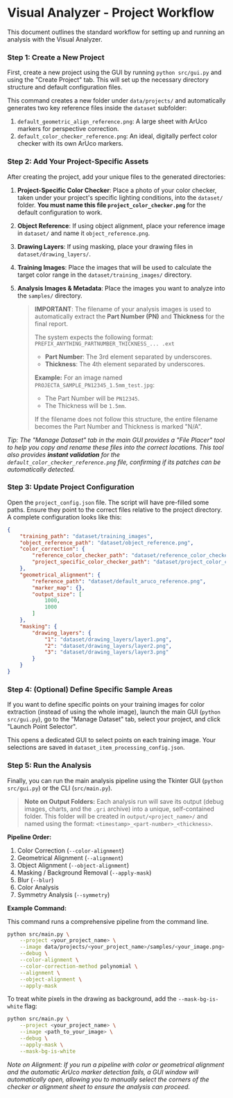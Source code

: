 # Visual Analyzer - Project Workflow

This document outlines the standard workflow for setting up and running an analysis with the Visual Analyzer.

### Step 1: Create a New Project

First, create a new project using the GUI by running `python src/gui.py` and using the "Create Project" tab. This will set up the necessary directory structure and default configuration files.

This command creates a new folder under `data/projects/` and automatically generates two key reference files inside the `dataset` subfolder:
1.  `default_geometric_align_reference.png`: A large sheet with ArUco markers for perspective correction.
2.  `default_color_checker_reference.png`: An ideal, digitally perfect color checker with its own ArUco markers.

### Step 2: Add Your Project-Specific Assets

After creating the project, add your unique files to the generated directories:

1.  **Project-Specific Color Checker**: Place a photo of your color checker, taken under your project's specific lighting conditions, into the `dataset/` folder. **You must name this file `project_color_checker.png`** for the default configuration to work.
2.  **Object Reference**: If using object alignment, place your reference image in `dataset/` and name it `object_reference.png`.
3.  **Drawing Layers**: If using masking, place your drawing files in `dataset/drawing_layers/`.
4.  **Training Images**: Place the images that will be used to calculate the target color range in the `dataset/training_images/` directory.
5.  **Analysis Images & Metadata**: Place the images you want to analyze into the `samples/` directory.

    > **IMPORTANT**: The filename of your analysis images is used to automatically extract the **Part Number (PN)** and **Thickness** for the final report.
    >
    > The system expects the following format:
    > `PREFIX_ANYTHING_PARTNUMBER_THICKNESS_... .ext`
    >
    > - **Part Number**: The 3rd element separated by underscores.
    > - **Thickness**: The 4th element separated by underscores.
    >
    > **Example:**
    > For an image named `PROJECTA_SAMPLE_PN12345_1.5mm_test.jpg`:
    > - The Part Number will be `PN12345`.
    > - The Thickness will be `1.5mm`.
    >
    > If the filename does not follow this structure, the entire filename becomes the Part Number and Thickness is marked "N/A".

*Tip: The "Manage Dataset" tab in the main GUI provides a "File Placer" tool to help you copy and rename these files into the correct locations. This tool also provides **instant validation** for the `default_color_checker_reference.png` file, confirming if its patches can be automatically detected.*

### Step 3: Update Project Configuration

Open the `project_config.json` file. The script will have pre-filled some paths. Ensure they point to the correct files relative to the project directory. A complete configuration looks like this:

```json
{
    "training_path": "dataset/training_images",
    "object_reference_path": "dataset/object_reference.png",
    "color_correction": {
        "reference_color_checker_path": "dataset/reference_color_checker.png",
        "project_specific_color_checker_path": "dataset/project_color_checker.png"
    },
    "geometrical_alignment": {
        "reference_path": "dataset/default_aruco_reference.png",
        "marker_map": {},
        "output_size": [
            1000,
            1000
        ]
    },
    "masking": {
        "drawing_layers": {
            "1": "dataset/drawing_layers/layer1.png",
            "2": "dataset/drawing_layers/layer2.png",
            "3": "dataset/drawing_layers/layer3.png"
        }
    }
}
```

### Step 4: (Optional) Define Specific Sample Areas

If you want to define specific points on your training images for color extraction (instead of using the whole image), launch the main GUI (`python src/gui.py`), go to the "Manage Dataset" tab, select your project, and click "Launch Point Selector".

This opens a dedicated GUI to select points on each training image. Your selections are saved in `dataset_item_processing_config.json`.

### Step 5: Run the Analysis

Finally, you can run the main analysis pipeline using the Tkinter GUI (`python src/gui.py`) or the CLI (`src/main.py`).

> **Note on Output Folders:** Each analysis run will save its output (debug images, charts, and the `.gri` archive) into a unique, self-contained folder. This folder will be created in `output/<project_name>/` and named using the format: `<timestamp>_<part-number>_<thickness>`.

**Pipeline Order:**
1.  Color Correction (`--color-alignment`)
2.  Geometrical Alignment (`--alignment`)
3.  Object Alignment (`--object-alignment`)
4.  Masking / Background Removal (`--apply-mask`)
5.  Blur (`--blur`)
6.  Color Analysis
7.  Symmetry Analysis (`--symmetry`)

**Example Command:**

This command runs a comprehensive pipeline from the command line.

```bash
python src/main.py \
    --project <your_project_name> \
    --image data/projects/<your_project_name>/samples/<your_image.png> \
    --debug \
    --color-alignment \
    --color-correction-method polynomial \
    --alignment \
    --object-alignment \
    --apply-mask
```

To treat white pixels in the drawing as background, add the `--mask-bg-is-white` flag:

```bash
python src/main.py \
    --project <your_project_name> \
    --image <path_to_your_image> \
    --debug \
    --apply-mask \
    --mask-bg-is-white
```

*Note on Alignment: If you run a pipeline with color or geometrical alignment and the automatic ArUco marker detection fails, a GUI window will automatically open, allowing you to manually select the corners of the checker or alignment sheet to ensure the analysis can proceed.*